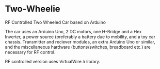 # Two-Wheelie
RF Controlled Two Wheeled Car based on Arduino

The car uses an Arduino Uno, 2 DC motors, one H-Bridge and a Hex Inverter, a power source (preferably a battery due to mobility, and a toy car chassis.
Transmitter and reciever modules, an extra Arduino Uno or similar, and the miscellaneous hardware (buttons/switches, breadboard etc.) are necessary for RF control.

RF controlled version uses VirtualWire.h library.
